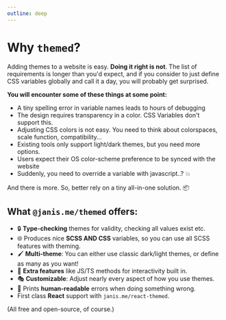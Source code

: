 ```yaml
---
outline: deep
---
```


<script setup>
  import ReactLogo from '../.vitepress/theme/components/ReactLogo.vue'
</script>

# Why `themed`?

Adding themes to a website is easy. **Doing it right is not**. The list of requirements is longer than you'd expect, and if you consider to just define CSS variables globally and call it a day, you will probably get surprised.

**You will encounter some of these things at some point:**

- A tiny spelling error in variable names leads to hours of debugging
- The design requires transparency in a color. CSS Variables don't support this.
- Adjusting CSS colors is not easy. You need to think about colorspaces, scale function, compatibility...
- Existing tools only support light/dark themes, but you need more options.
- Users expect their OS color-scheme preference to be synced with the website
- Suddenly, you need to override a variable with javascript..? :boom:

And there is more. So, better rely on a tiny all-in-one solution. 📦

## What `@janis.me/themed` offers:

- 🔒 **Type-checking** themes for validity, checking all values exist etc.
- 🌐 Produces nice **SCSS AND CSS** variables, so you can use all SCSS features with theming.
- 🖌 **Multi-theme**: You can either use classic dark/light themes, or define as many as you want!
- 🚀 **Extra features** like JS/TS methods for interactivity built in.
- 🎭 **Customizable**: Adjust nearly every aspect of how you use themes.
- 🌈 Prints **human-readable** errors when doing something wrong.
- <ReactLogo /> First class **React** support with `janis.me/react-themed`.

(All free and open-source, of course.)
